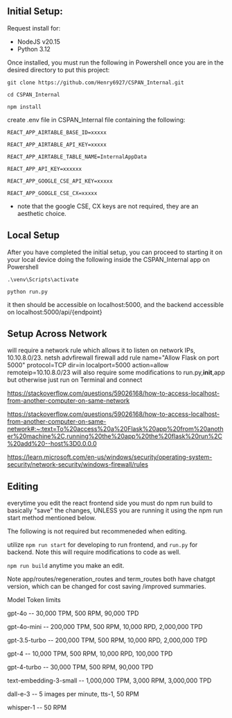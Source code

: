 ## Initial Setup:

Request install for:
* NodeJS v20.15
* Python 3.12

Once installed, you must run the following in Powershell once you are in the desired directory to put this project:

```
git clone https://github.com/Henry6927/CSPAN_Internal.git

cd CSPAN_Internal

npm install
```

create .env file in CSPAN_Internal file containing the following:

```
REACT_APP_AIRTABLE_BASE_ID=xxxxx

REACT_APP_AIRTABLE_API_KEY=xxxxx

REACT_APP_AIRTABLE_TABLE_NAME=InternalAppData

REACT_APP_API_KEY=xxxxxx

REACT_APP_GOOGLE_CSE_API_KEY=xxxxx

REACT_APP_GOOGLE_CSE_CX=xxxxx
```

* note that the google CSE, CX keys are not required, they are an aesthetic choice.


## Local Setup
After you have completed the initial setup, you can proceed to starting it on your local device doing the following inside the CSPAN_Internal app on Powershell 
```
.\venv\Scripts\activate

python run.py
```

it then should be accessible on localhost:5000, and the backend accessible on localhost:5000/api/{endpoint} 
## Setup Across Network 
will require a network rule which allows it to listen on network IPs, 10.10.8.0/23.
netsh advfirewall firewall add rule name="Allow Flask on port 5000" protocol=TCP dir=in localport=5000 action=allow remoteip=10.10.8.0/23
will also require some modifications to run.py,__init__,app but otherwise just run on Terminal and connect 

https://stackoverflow.com/questions/59026168/how-to-access-localhost-from-another-computer-on-same-network

https://stackoverflow.com/questions/59026168/how-to-access-localhost-from-another-computer-on-same-network#:~:text=To%20access%20a%20Flask%20app%20from%20another%20machine%2C,running%20the%20app%20the%20flask%20run%2C%20add%20--host%3D0.0.0.0

https://learn.microsoft.com/en-us/windows/security/operating-system-security/network-security/windows-firewall/rules

## Editing

everytime you edit the react frontend side you must do npm run build to basically "save" the changes, UNLESS you are running it using the npm run start method mentioned below.

The following is not required but recommeneded when editing. 

utilize `npm run start` for developing to run frontend, and `run.py` for backend. Note this will require modifications to code as well.

`npm run build` anytime you make an edit.

Note app/routes/regeneration_routes and term_routes both have chatgpt version, which can be changed for cost saving /improved summaries. 

Model	Token limits

gpt-4o -- 30,000 TPM, 500 RPM, 90,000 TPD

gpt-4o-mini -- 200,000 TPM, 500 RPM, 10,000 RPD, 2,000,000 TPD

gpt-3.5-turbo	-- 200,000 TPM, 500 RPM, 10,000 RPD, 2,000,000 TPD

gpt-4	-- 10,000 TPM, 500 RPM, 10,000 RPD, 100,000 TPD

gpt-4-turbo -- 30,000 TPM, 500 RPM, 90,000 TPD

text-embedding-3-small	-- 1,000,000 TPM, 3,000 RPM, 3,000,000 TPD

dall-e-3 -- 5 images per minute, tts-1, 50 RPM

whisper-1	-- 50 RPM

